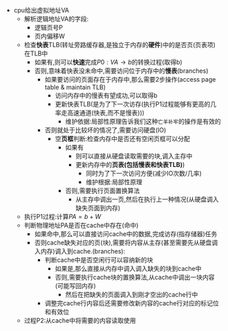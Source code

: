- cpu给出虚拟地址VA
  - 解析逻辑地址VA的字段:
    - 逻辑页号P
    - 页内偏移W
  - 检查**快表**TLB(转址旁路缓存器,是独立于内存的**硬件**)中的是否页(页表项)在TLB中
    - 如果有,则可以**快速**完成$P0:VA\to{b}$的转换过程(取得b)
    - 否则,意味着快表没未命中,需要访问位于内存中的**慢表**(branches)
      - 如果要访问的页面存在于内存中,那么需要2步操作(access page table & maintain TLB)
        - 访问内存中的慢表有望成功,可以取得b
        - 更新快表TLB(是为了下一次访存(执行P1过程能够有更高的几率走高速通道(快表,而不是慢表)))
          - 维护依据:局部性原理告诉我们这种`亡羊补牢`的操作是有效的
      - 否则就处于比较坏的情况了,需要访问硬盘(IO)
        - 空**页框**判断:检查内存中是否还有空闲页框可以分配
          - 如果有
            - 则可以直接从硬盘读取需要的块,调入主存中
            - 更新内存中的**页表(包括慢表和快表TLB)**)
              - 同时为了下一次访问方便(减少IO次数/几率)
              - 维护根据:局部性原理
          - 否则,需要执行页面置换算法
            - 从主存中调出一页,然后在执行上一种情况(从硬盘调入缺失页面到内存)
  - 执行P1过程:计算$PA=b+W$
  - 判断物理地址PA是否在cache中存在(命中)
    - 如果命中,那么可以直接访问cache中的数据,完成访存(指存储器)任务
    - 否则cache缺失对应的页(块),需要将内容从主存(甚至需要先从硬盘调入内存)调入到cache.(branches):
      - 判断cache中是否空闲行可以容纳新的块
        - 如果是,那么直接从内存中调入调入缺失的块到cache中
        - 否则,需要执行cache块的置换算法,从cache中调出一块内容(可能写回内存)
          - 然后在把缺失的页面调入到刚才空出的cache行中
      - 调整完cache行内容后还需要修改新内容的cache行对应的标记位和有效位
  - 过程P2:从cache中将需要的内容读取使用

